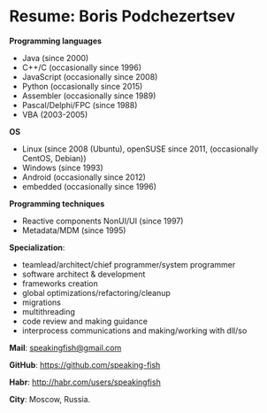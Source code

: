 # Resume: Boris Podchezertsev

**Programming languages**
- Java (since 2000)
- C++/C (occasionally since 1996)
- JavaScript (occasionally since 2008)
- Python (occasionally since 2015)
- Assembler (occasionally since 1989)
- Pascal/Delphi/FPC (since 1988)
- VBA (2003-2005)

**OS**
- Linux (since 2008 (Ubuntu), openSUSE since 2011, (occasionally CentOS, Debian))
- Windows (since 1993)
- Android (occasionally since 2012)
- embedded (occasionally since 1996)

**Programming techniques**
- Reactive components NonUI/UI (since 1997)
- Metadata/MDM (since 1995)

**Specialization**:
- teamlead/architect/chief programmer/system programmer
- software architect & development
- frameworks creation
- global optimizations/refactoring/cleanup
- migrations
- multithreading
- code review and making guidance
- interprocess communications and making/working with dll/so

**Mail**: speakingfish@gmail.com

**GitHub**: https://github.com/speaking-fish

**Habr**: http://habr.com/users/speakingfish

**City**: Moscow, Russia.

